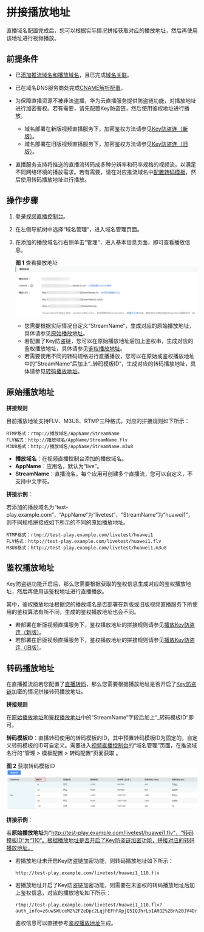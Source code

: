 # 拼接播放地址<a name="live010008"></a>

直播域名配置完成后，您可以根据实际情况拼接获取对应的播放地址，然后再使用该地址进行视频播放。

## 前提条件<a name="section17678941576"></a>

-   已[添加推流域名和播放域名](添加域名.md)，且已完成[域名关联](关联域名.md)。
-   已在域名DNS服务商处完成[CNAME解析配置](配置CNAME.md)。
-   为保障直播资源不被非法盗播，华为云直播服务提供防盗链功能，对播放地址进行加密鉴权。若有需要，请先配置Key防盗链，然后使用鉴权地址进行播放。
    -   域名部署在新版视频直播服务下，加密鉴权方法请参见[Key防盗连（新版）](Key防盗链.md)。
    -   域名部署在旧版视频直播服务下，加密鉴权方法请参见[Key防盗连（旧版）](Key防盗链-2.md)。

-   直播服务支持将推送的直播流转码成多种分辨率和码率规格的视频流，以满足不同网络环境的播放需求。若有需要，请在对应推流域名中[配置转码模板](直播转码.md#section89547717526)，然后使用转码播放地址进行播放。

## 操作步骤<a name="section64918230390"></a>

1.  登录[视频直播控制台](https://console.huaweicloud.com/live)。
2.  在左侧导航树中选择“域名管理“，进入域名管理页面。
3.  在添加的播放域名行右侧单击“管理“，进入基本信息页面，即可查看播放信息。

    **图 1**  查看播放地址<a name="fig118901453733"></a>  
    ![](figures/查看播放地址.png "查看播放地址")

    -   您需要根据实际情况自定义“StreamName“，生成对应的原始播放地址，具体请参见[原始播放地址](#section1161893192813)。
    -   若配置了Key防盗链，您可以在原始播放地址后加上鉴权串，生成对应的鉴权播放地址，具体请参见[鉴权播放地址](#section1724192417267)。
    -   若需要使用不同的转码规格进行直播播放，您可以在原始或鉴权播放地址中的“StreamName“后加上“\_转码模板ID“，生成对应的转码播放地址，具体请参见[转码播放地址](#section392313195)。


## 原始播放地址<a name="section1161893192813"></a>

**拼接规则**

目前播放地址支持FLV、M3U8、RTMP三种格式，对应的拼接规则如下所示：

```
RTMP格式：rtmp://播放域名/AppName/StreamName
FLV格式：http://播放域名/AppName/StreamName.flv
M3U8格式：http://播放域名/AppName/StreamName.m3u8
```

-   **播放域名**：在视频直播控制台添加的播放域名。
-   **AppName**：应用名，默认为“live”。
-   **StreamName**：直播流名，每个应用可创建多个直播流，您可以自定义，不支持中文字符。

**拼接示例**：

若添加的播放域名为“test-play.example.com“，“AppName“为“livetest“，“StreamName“为“huawei1“，则不同规格拼接成如下所示的不同的原始播放地址。

```
RTMP格式：rtmp://test-play.example.com/livetest/huawei1
FLV格式：http://test-play.example.com/livetest/huawei1.flv
M3U8格式：http://test-play.example.com/livetest/huawei1.m3u8
```

## 鉴权播放地址<a name="section1724192417267"></a>

Key防盗链功能开启后，那么您需要根据获取的鉴权信息生成对应的鉴权播放地址，然后再使用该鉴权地址进行直播播放。

其中，鉴权播放地址根据您的播放域名是否部署在新版或旧版视频直播服务下所使用的鉴权算法有所不同，生成的鉴权播放地址也会不同。

-   若部署在新版视频直播服务下，鉴权播放地址的拼接规则请参见[播放Key防盗连（新版）](Key防盗链.md)。
-   若部署在旧版视频直播服务下，鉴权播放地址的拼接规则请参见[播放Key防盗连（旧版）](Key防盗链-2.md)。

## 转码播放地址<a name="section392313195"></a>

在直播推流前若您配置了[直播转码](直播转码.md)，那么您需要根据播放地址是否开启了[Key防盗链](Key防盗链-2.md)加密的情况拼接转码播放地址。

**拼接规则**

在[原始播放地址](#section1161893192813)和[鉴权播放地址](#section1724192417267)中的“StreamName“字段后加上“\_转码模板ID“即可。

**转码模板ID**：直播转码使用的转码模板的ID，其中预置转码模板ID为固定的，自定义转码模板的ID可自定义。需要进入[视频直播控制台](https://console.huaweicloud.com/live)的“域名管理”页面，在推流域名行的“管理 \> 模板配置 \> 转码配置“页面获取 。

**图 2**  获取转码模板ID<a name="fig67931329105318"></a>  
![](figures/获取转码模板ID.png "获取转码模板ID")

**拼接示例**：

若**原始播放地址**为“http://test-play.example.com/livetest/huawei1.flv“，“转码模板ID“为“110“。根据播放地址是否开启了Key防盗链加密功能，拼接对应的转码播放地址。

-   若播放地址未开启Key防盗链加密功能，则转码播放地址如下所示：

    ```
    http://test-play.example.com/livetest/huawei1_110.flv
    ```

-   若播放地址开启了Key防盗链加密功能，则需要在未鉴权的转码播放地址后加上鉴权信息，对应的播放地址如下所示：

    ```
    rtmp://test-play.example.com/livetest/huawei1_110.flv?auth_info=z6uwSWUceM2%2FZeDpc2LqjhEFhhXpjQ5IQJhrLoIARQ2%2Bn%2BJV4DrzGRqXxWxMLQBU.44393135353831414132454633374139
    ```

    鉴权信息可以直接参考[鉴权播放地址](#section1724192417267)生成。


